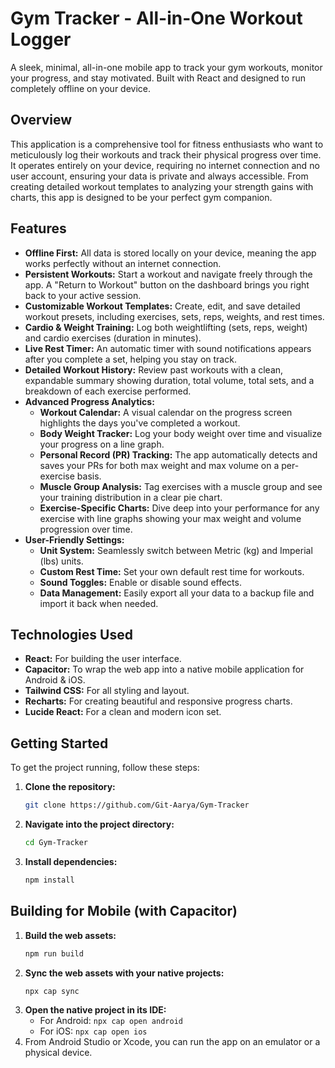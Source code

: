 # Gym Tracker - All-in-One Workout Logger

A sleek, minimal, all-in-one mobile app to track your gym workouts, monitor your progress, and stay motivated. Built with React and designed to run completely offline on your device.

## Overview

This application is a comprehensive tool for fitness enthusiasts who want to meticulously log their workouts and track their physical progress over time. It operates entirely on your device, requiring no internet connection and no user account, ensuring your data is private and always accessible. From creating detailed workout templates to analyzing your strength gains with charts, this app is designed to be your perfect gym companion.

## Features

- **Offline First:** All data is stored locally on your device, meaning the app works perfectly without an internet connection.
- **Persistent Workouts:** Start a workout and navigate freely through the app. A "Return to Workout" button on the dashboard brings you right back to your active session.
- **Customizable Workout Templates:** Create, edit, and save detailed workout presets, including exercises, sets, reps, weights, and rest times.
- **Cardio & Weight Training:** Log both weightlifting (sets, reps, weight) and cardio exercises (duration in minutes).
- **Live Rest Timer:** An automatic timer with sound notifications appears after you complete a set, helping you stay on track.
- **Detailed Workout History:** Review past workouts with a clean, expandable summary showing duration, total volume, total sets, and a breakdown of each exercise performed.
- **Advanced Progress Analytics:**
    - **Workout Calendar:** A visual calendar on the progress screen highlights the days you've completed a workout.
    - **Body Weight Tracker:** Log your body weight over time and visualize your progress on a line graph.
    - **Personal Record (PR) Tracking:** The app automatically detects and saves your PRs for both max weight and max volume on a per-exercise basis.
    - **Muscle Group Analysis:** Tag exercises with a muscle group and see your training distribution in a clear pie chart.
    - **Exercise-Specific Charts:** Dive deep into your performance for any exercise with line graphs showing your max weight and volume progression over time.
- **User-Friendly Settings:**
    - **Unit System:** Seamlessly switch between Metric (kg) and Imperial (lbs) units.
    - **Custom Rest Time:** Set your own default rest time for workouts.
    - **Sound Toggles:** Enable or disable sound effects.
    - **Data Management:** Easily export all your data to a backup file and import it back when needed.

## Technologies Used

- **React:** For building the user interface.
- **Capacitor:** To wrap the web app into a native mobile application for Android & iOS.
- **Tailwind CSS:** For all styling and layout.
- **Recharts:** For creating beautiful and responsive progress charts.
- **Lucide React:** For a clean and modern icon set.

## Getting Started

To get the project running, follow these steps:

1.  **Clone the repository:**
    ```bash
    git clone https://github.com/Git-Aarya/Gym-Tracker
    ```
2.  **Navigate into the project directory:**
    ```bash
    cd Gym-Tracker
    ```
3.  **Install dependencies:**
    ```bash
    npm install
    ```

## Building for Mobile (with Capacitor)

1.  **Build the web assets:**
    ```bash
    npm run build
    ```
2.  **Sync the web assets with your native projects:**
    ```bash
    npx cap sync
    ```
3.  **Open the native project in its IDE:**
    - For Android: `npx cap open android`
    - For iOS: `npx cap open ios`
4.  From Android Studio or Xcode, you can run the app on an emulator or a physical device.

